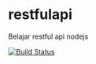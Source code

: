# restfulapi
Belajar restful api nodejs

[![Build Status](https://travis-ci.com/meelofero/restfulapi.svg?branch=master)](https://travis-ci.com/meelofero/restfulapi)
